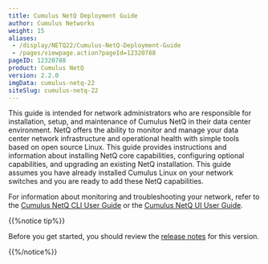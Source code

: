 ```yaml
---
title: Cumulus NetQ Deployment Guide
author: Cumulus Networks
weight: 15
aliases:
 - /display/NETQ22/Cumulus-NetQ-Deployment-Guide
 - /pages/viewpage.action?pageId=12320788
pageID: 12320788
product: Cumulus NetQ
version: 2.2.0
imgData: cumulus-netq-22
siteSlug: cumulus-netq-22
---
```

This guide is intended for network administrators who are responsible
for installation, setup, and maintenance of Cumulus NetQ in their data
center environment. NetQ offers the ability to monitor and manage your
data center network infrastructure and operational health with simple
tools based on open source Linux. This guide provides instructions and
information about installing NetQ core capabilities, configuring
optional capabilities, and upgrading an existing NetQ installation. This
guide assumes you have already installed Cumulus Linux on your network
switches and you are ready to add these NetQ capabilities.

For information about monitoring and troubleshooting your network, refer
to the [Cumulus NetQ CLI User Guide](/version/cumulus-netq-22/Cumulus-NetQ-CLI-User-Guide/)
or the
[Cumulus NetQ UI User Guide](/cumulus-netq/Cumulus-NetQ-UI-User-Guide/).

{{%notice tip%}}

Before you get started, you should review the [release
notes](https://support.cumulusnetworks.com/hc/en-us/articles/360025451374-Cumulus-NetQ-2-2-Release-Notes)
for this version.

{{%/notice%}}
